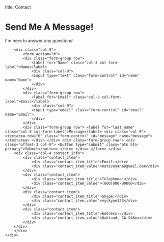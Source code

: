 title: Contact


<div class="jumbotron">
    <h1>Send Me A Message!</h1>
    <p>I'm here to answer any questions!</p>
    <div class="container">
        <div class="row">

        <div class="col-8">
            <form action="#">
            <div class="form-group row">
                <label for="Name" class="col-3 col-form-label">Name</label>
                <div class="col-9">
                <input type="text" class="form-control" id="name" name="Name">
                </div>
            </div>
            <div class="form-group row">
                <label for="Email" class="col-3 col-form-label">Email</label>
                <div class="col-9">
                <input type="email" class="form-control" id="email" name="Email">
                </div>
            </div>
            <div class="form-group row"> <label for="last_name" class="col-3 col-form-label">Message</label> <div class="col-9"> <textarea row="6" class="form-control" id="message" name="message"> </textarea> </div> </div> <div class="form-group row"> <div class="offset-3 col-9"> <button type="submit" class="btn btn-primary">Submit</button> </div> </div> </form> </div>
        <div class="col-4 contact_info">
            <div class="contact_item">
                <div class="contact_item_title">Email:</div>
                <div class="contact_item_value">nativeyana@gmail.com</div>
            </div>
            <div class="contact_item">
                <div class="contact_item_title">Telephone:</div> 
                <div class="contact_item_value">(000)000-00000</div>
            </div>
            <div class="contact_item">
                <div class="contact_item_title">Skype:</div> 
                <div class="contact_item_value">myskype123</div>
            </div>
            <div class="contact_item">
                <div class="contact_item_title">Address:</div> 
                <div class="contact_item_value">Oakland, CA 946xx</div>
            </div>
        </div>
        </div>
    </div>
</div>
<div class="row main">
</div> 